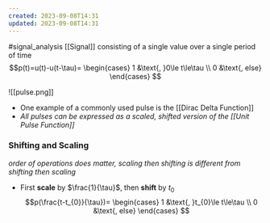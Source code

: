 ```yaml
---
created: 2023-09-08T14:31
updated: 2023-09-08T14:31
---
```

#signal_analysis 
[[Signal]] consisting of a single value over a single period of time
$$p(t)=u(t)-u(t-\tau)=
\begin{cases}
1 &\text{, }0\le t\le\tau \\
0 &\text{, else}
\end{cases}
$$

![[pulse.png]]

- One example of a commonly used pulse is the [[Dirac Delta Function]]
- *All pulses can be expressed as a scaled, shifted version of the [[Unit Pulse Function]]*

### Shifting and Scaling
*order of operations does matter, scaling then shifting is different from shifting then scaling*

- First **scale** by $\frac{1}{\tau}$, then **shift** by $t_0$
$$p(\frac{t-t_{0}}{\tau})=
\begin{cases}
1 &\text{, }t_{0}\le t\le\tau \\
0 &\text{, else}
\end{cases}
$$